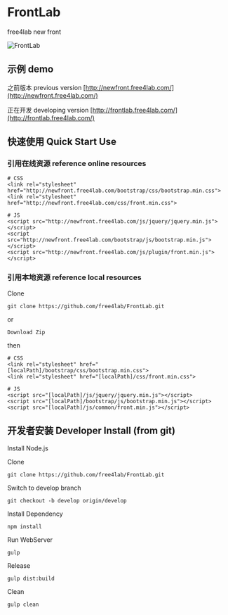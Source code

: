 # FrontLab
free4lab new front

![FrontLab](http://ww4.sinaimg.cn/large/006hTL6Wjw1eyrbd6lqs9j313q0mnq5t.jpg)

## 示例 demo
之前版本 previous version [http://newfront.free4lab.com/](http://newfront.free4lab.com/)

正在开发 developing version  [http://frontlab.free4lab.com/](http://frontlab.free4lab.com/)

## 快速使用 Quick Start Use
### 引用在线资源 reference online resources

    # CSS
    <link rel="stylesheet" href="http://newfront.free4lab.com/bootstrap/css/bootstrap.min.css">
    <link rel="stylesheet" href="http://newfront.free4lab.com/css/front.min.css">
    
    # JS
    <script src="http://newfront.free4lab.com/js/jquery/jquery.min.js"></script>
    <script src="http://newfront.free4lab.com/bootstrap/js/bootstrap.min.js"></script>
    <script src="http://newfront.free4lab.com/js/plugin/front.min.js"></script>
    
### 引用本地资源 reference local resources

Clone

    git clone https://github.com/free4lab/FrontLab.git
    
or

    Download Zip

then

    # CSS
    <link rel="stylesheet" href="[localPath]/bootstrap/css/bootstrap.min.css">
    <link rel="stylesheet" href="[localPath]/css/front.min.css">
    
    # JS
    <script src="[localPath]/js/jquery/jquery.min.js"></script>
    <script src="[localPath]/bootstrap/js/bootstrap.min.js"></script>
    <script src="[localPath]/js/common/front.min.js"></script>

## 开发者安装 Developer Install (from git)

Install Node.js

Clone 

    git clone https://github.com/free4lab/FrontLab.git

Switch to develop branch

    git checkout -b develop origin/develop
    
Install Dependency

    npm install
    
Run WebServer

    gulp
    
Release

    gulp dist:build
    
Clean

    gulp clean